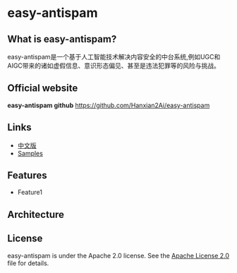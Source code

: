 # easy-antispam

## What is easy-antispam?
easy-antispam是一个基于人工智能技术解决内容安全的中台系统,例如UGC和AIGC带来的诸如虚假信息、意识形态偏见、甚至是违法犯罪等的风险与挑战。

## Official website
**easy-antispam github** https://github.com/Hanxian2Ai/easy-antispam

## Links
- [中文版]()
- [Samples]()

## Features

- Feature1

## Architecture

## License

easy-antispam is under the Apache 2.0 license. See the [Apache License 2.0](http://www.apache.org/licenses/LICENSE-2.0) file for details.